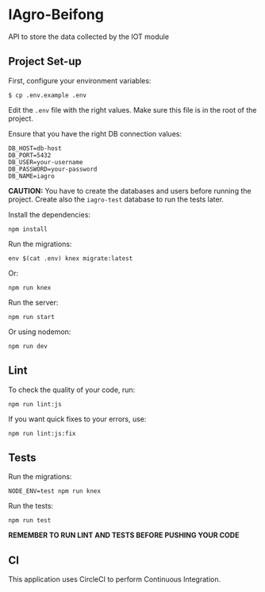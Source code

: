 # IAgro-Beifong

API to store the data collected by the IOT module


## Project Set-up

First, configure your environment variables:

```
$ cp .env.example .env
```

Edit the `.env` file with the right values. Make sure this file is in the root of the project.


Ensure that you have the right DB connection values:

```
DB_HOST=db-host
DB_PORT=5432
DB_USER=your-username
DB_PASSWORD=your-password
DB_NAME=iagro
```

**CAUTION:** You have to create the databases and users before running the project. Create also the `iagro-test` database to run the tests later.

Install the dependencies:

```
npm install
```

Run the migrations:

```
env $(cat .env) knex migrate:latest
```

Or:

```
npm run knex
```

Run the server:

```
npm run start
```

Or using nodemon:

```
npm run dev
```

## Lint

To check the quality of your code, run:

```
npm run lint:js
```

If you want quick fixes to your errors, use:

```
npm run lint:js:fix
```

## Tests

Run the migrations:

```
NODE_ENV=test npm run knex
```

Run the tests:

```
npm run test
```

**REMEMBER TO RUN LINT AND TESTS BEFORE PUSHING YOUR CODE**

## CI

This application uses CircleCI to perform Continuous Integration.
